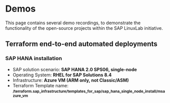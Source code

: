 # Demos

This page contains several demo recordings, to demonstrate the functionality of the open-source projects within the SAP LinuxLab initiative.

## Terraform end-to-end automated deployments

### SAP HANA installation

- SAP solution scenario: **SAP HANA 2.0 SPS06, single-node**
- Operating System: **RHEL for SAP Solutions 8.4**
- Infrastructure: **Azure VM (ARM only, not Classic/ASM)**
- Terraform Template name: <sub style="vertical-align: baseline;">**/terraform.sap_infrastructure/templates_for_sap/sap_hana_single_node_install/msazure_vm**</sub>

<div id="terraform-demo1-wrapper" style="z-index: 1; position: relative; max-width: 80%;"></div>

<!--
### SAP S/4HANA installation using SAP Maintanence Planner

- SAP solution scenario: **SAP S/4HANA 2021, One Host**
- Operating System: **RHEL for SAP Solutions 8.4**
- Infrastructure: **AWS EC2 instance (VPC platform only, not Classic)**
- Terraform Template name: <sub style="vertical-align: baseline;">**/terraform.sap_infrastructure/templates_for_sap/sap_s4hana_single_node_install/aws_ec2_instance**</sub>

<div id="terraform-demo2-wrapper" style="z-index: 1; position: relative; max-width: 80%;"></div>


### SAP S/4HANA System Copy (Homogeneous with SAP HANA Backup / Recovery)

- SAP solution scenario: **SAP S/4HANA 2021, One Host System Copy (Homogeneous) using SAP HANA complete data backup file)**
- Operating System: **RHEL for SAP Solutions 8.4**
- Infrastructure: **IBM Cloud Virtual Server (VPC environment only, not Classic)**
- Terraform Template name: <sub style="vertical-align: baseline;">**/terraform.sap_infrastructure/templates_for_sap/sap_s4hana_single_node_system_copy_homogeneous_hdb/ibmcloud_vs**</sub>

<div id="terraform-demo3-wrapper" style="z-index: 1; position: relative; max-width: 80%;"></div>


### SAP ECC on SAP HANA System Copy (Homogeneous with SAP HANA Backup / Recovery)

- SAP solution scenario: **SAP S/4HANA 2021, One Host System Copy (Homogeneous) using SAP HANA complete data backup file)**
- Operating System: **RHEL for SAP Solutions 8.4**
- Infrastructure: **IBM Cloud Virtual Server (VPC environment only, not Classic)**
- Terraform Template name: <sub style="vertical-align: baseline;">**/terraform.sap_infrastructure/templates_for_sap/sap_ecc_hana_single_node_system_copy_homogeneous_hdb/ibmcloud_vs**</sub>

<div id="terraform-demo4-wrapper" style="z-index: 1; position: relative; max-width: 80%;"></div>



## Ansible automated SAP installations

### SAP HANA installation

- SAP solution scenario: **SAP HANA, scale-out cluster**
- Operating System: **RHEL for SAP Solutions 8.4**
- Ansible Collection: <sub style="vertical-align: baseline;">**/community.sap_install/roles/**</sub>

<div id="ansible-demo1-wrapper" style="z-index: 1; position: relative; max-width: 80%;"></div>

-->

<script>
  window.onload = function(){
    AsciinemaPlayer.create('/assets/asciicast/sap_01-ascii.cast', document.getElementById('terraform-demo1-wrapper'));
    AsciinemaPlayer.create('/assets/asciicast/example.cast', document.getElementById('terraform-demo2-wrapper'));
    AsciinemaPlayer.create('/assets/asciicast/example.cast', document.getElementById('terraform-demo3-wrapper'));
    AsciinemaPlayer.create('/assets/asciicast/example.cast', document.getElementById('terraform-demo4-wrapper'));
    AsciinemaPlayer.create('/assets/asciicast/example.cast', document.getElementById('ansible-demo1-wrapper'));
  }
</script>
